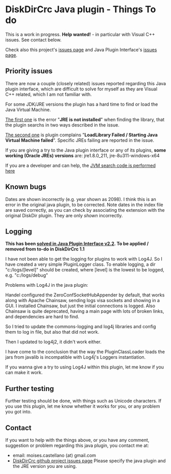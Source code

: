 
DiskDirCrc Java plugin - Things To do
=====================================

This is a work in progress. **Help wanted!** - in particular with Visual C++ issues. See contact below.

Check also this project's [issues page](https://github.com/moisescastellano/diskdircrc-tcplugin/issues) and Java Plugin Interface's [issues page](https://github.com/moisescastellano/tcmd-java-plugin/issues).

Priority issues
---------
There are now a couple (closely related) issues reported regarding this Java plugin interface, which are difficult to solve for myself as they are Visual C++ related, which I am not familiar with.

For some JDK/JRE versions the plugin has a hard time to find or load the Java Virtual Machine.

[The first one](https://github.com/moisescastellano/javadecompiler-tcplugin/issues/1) is the error "**JRE is not installed**" when finding the library, that the plugin searchs in two ways described in the issue.

[The second one](https://github.com/moisescastellano/tcmd-java-plugin/issues/2) is plugin complains "**LoadLibrary Failed / Starting Java Virtual Machine failed**". Specific JREs failing are reported in the issue.

If you are giving a try to the Java plugin interface or any of its plugins, **some working (Oracle JREs) versions** are: jre1.8.0_211, jre-8u311-windows-x64

If you are a developer and can help, the [JVM search code is performed here](https://github.com/moisescastellano/tcmd-java-plugin/blob/main/src/vc-project/Total%20Commander%20Java%20Plugin/java.cpp)

Known bugs
----------
Dates are shown incorrectly (e.g. year shown as 2098). I think this is an error in the original java plugin, to be corrected.
Note dates in the index file are saved correctly, as you can check by associating the extension with the original DiskDir plugin.
They are only *shown* incorrectly.

Logging
----------

**This has been [solved in Java Plugin Interface v2.2](https://github.com/moisescastellano/tcmd-java-plugin/blob/main/logging.md). To be applied / removed from to-do in DiskDirCrc 1.1**

I have not been able to get the logging for plugins to work with Log4J. 
So I have created a very simple PluginLogger class.
To enable logging, a dir "c:/logs/[level]" should be created, where [level] is the lowest to be logged, e.g. "c:/logs/debug"

Problems with Log4J in the java plugin:
 
Handel configured the ZeroConfSocketHubAppender by default, that works along with Apache Chainsaw, sending logs visa sockets and showing in a GUI. 
I installed Chainsaw, but just the initial connections is logged. 
Also Chainsaw is quite deprecated, having a main page with lots of broken links, and dependencies are hard to find.
 
So I tried to update the commons-logging and log4j libraries and config them to log in file, but also that did not work.
 
Then I updated to log4j2, it didn't work either. 
 
I have come to the conclusion that the way the PluginClassLoader loads the jars from javalib is incompatible with Log4j's Loggers instantiation.

If you wanna give a try to using Log4J within this plugin, let me know if you can make it work.

Further testing
----------
Further testing should be done, with things such as Unicode characters.
If you use this plugin, let me know whether it works for you, or any problem you got into.

Contact
----------
If you want to help with the things above, or you have any comment, suggestion or problem regarding this java plugin,
you contact me at:
 - email: moises.castellano (at) gmail.com
 - [DiskDirCrc github project issues page](https://github.com/moisescastellano/diskdircrc-tcplugin/issues)
Please specify the java plugin and the JRE version you are using.

